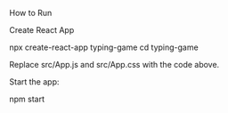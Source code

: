 How to Run

Create React App

npx create-react-app typing-game
cd typing-game


Replace src/App.js and src/App.css with the code above.

Start the app:

npm start
